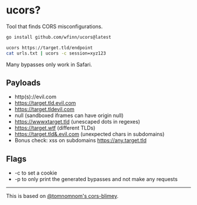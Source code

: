 # ucors?

Tool that finds CORS misconfigurations.

```sh
go install github.com/wfinn/ucors@latest

ucors https://target.tld/endpoint
cat urls.txt | ucors -c session=xyz123
```

Many bypasses only work in Safari.

## Payloads
- http(s)://evil.com
- https://target.tld.evil.com
- https://target.tldevil.com
- null (sandboxed iframes can have origin null)
- https://wwwxtarget.tld (unescaped dots in regexes)
- https://target.wtf (different TLDs)
- https://target.tld&.evil.com (unexpected chars in subdomains)
- Bonus check: xss on subdomains https://any.target.tld

## Flags
- -c to set a cookie
- -p to only print the generated bypasses and not make any requests

---

This is based on [@tomnomnom's cors-blimey](https://github.com/tomnomnom/hacks/tree/master/cors-blimey).
